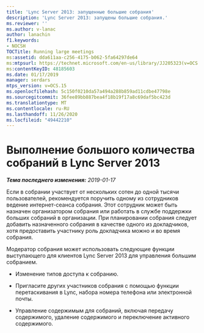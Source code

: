 ```yaml
---
title: 'Lync Server 2013: запущенные большие собрания'
description: 'Lync Server 2013: запущены большие собрания.'
ms.reviewer: ''
ms.author: v-lanac
author: lanachin
f1.keywords:
- NOCSH
TOCTitle: Running large meetings
ms:assetid: dda611aa-c256-4175-b062-5fa64297de64
ms:mtpsurl: https://technet.microsoft.com/en-us/library/JJ205323(v=OCS.15)
ms:contentKeyID: 48185603
ms.date: 01/17/2019
manager: serdars
mtps_version: v=OCS.15
ms.openlocfilehash: 5c150f0210da57a494a288b859ad11cdbe47798e
ms.sourcegitcommit: 36fee89bb887bea4f18b19f17a8c69daf5bc423d
ms.translationtype: MT
ms.contentlocale: ru-RU
ms.lasthandoff: 11/26/2020
ms.locfileid: "49442210"
---
```

# <a name="running-large-meetings-in-lync-server-2013"></a>Выполнение большого количества собраний в Lync Server 2013

<div data-xmlns="http://www.w3.org/1999/xhtml">

<div class="topic" data-xmlns="http://www.w3.org/1999/xhtml" data-msxsl="urn:schemas-microsoft-com:xslt" data-cs="https://msdn.microsoft.com/">

<div data-asp="https://msdn2.microsoft.com/asp">



</div>

<div id="mainSection">

<div id="mainBody">

<span> </span>

_**Тема последнего изменения:** 2019-01-17_

Если в собрании участвует от нескольких сотен до одной тысячи пользователей, рекомендуется поручить одному из сотрудников ведение интернет-сеанса собрания. Этот сотрудник может быть назначен организатором собрания или работать в службе поддержки больших собраний в организации. При планировании собрания следует добавить назначенного собрания в качестве одного из докладчиков, хотя предоставить участнику роль докладчика можно и во время собрания.

Модератор собрания может использовать следующие функции выступающего для клиентов Lync Server 2013 для управления большим собранием.

- Изменение типов доступа к собранию.

- Пригласите других участников собрания с помощью функции перетаскивания в Lync, набора номера телефона или электронной почты.

- Управление содержимым для собраний, включая передачу содержимого, удаление содержимого и переключение активного содержимого.

</div>

<span> </span>

</div>

</div>

</div>

